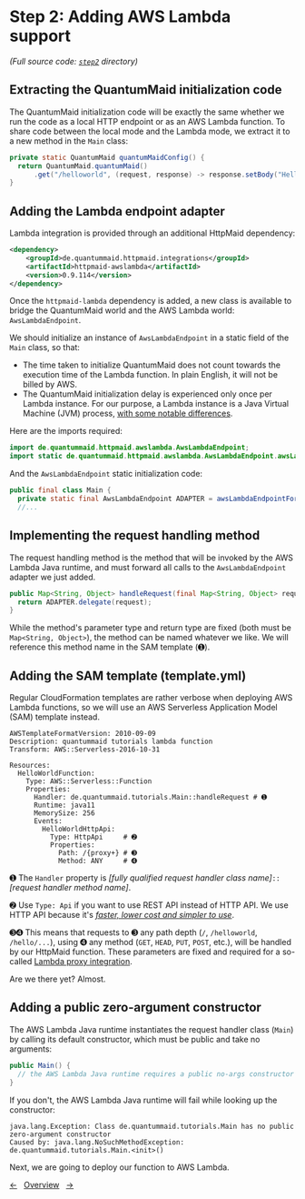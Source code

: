 # Step 2: Adding AWS Lambda support
*(Full source code: [`step2`](step2) directory)*

## Extracting the QuantumMaid initialization code

The QuantumMaid initialization code will be exactly the same whether we run the code as a local HTTP endpoint or as an AWS Lambda function.
To share code between the local mode and the Lambda mode, we extract it to a new method in the `Main` class:

<!---[CodeSnippet](step2HttpMaidConfig)-->
```java
private static QuantumMaid quantumMaidConfig() {
  return QuantumMaid.quantumMaid()
      .get("/helloworld", (request, response) -> response.setBody("Hello World!"));
}
```

## Adding the Lambda endpoint adapter

Lambda integration is provided through an additional HttpMaid dependency:

<!---[CodeSnippet](step2HttpMaidDependency)-->
```xml
<dependency>
    <groupId>de.quantummaid.httpmaid.integrations</groupId>
    <artifactId>httpmaid-awslambda</artifactId>
    <version>0.9.114</version>
</dependency>
```

Once the `httpmaid-lambda` dependency is added, a new class is available to bridge the QuantumMaid world and the AWS Lambda world: `AwsLambdaEndpoint`.

We should initialize an instance of `AwsLambdaEndpoint` in a static field of the `Main` class, so that:

- The time taken to initialize QuantumMaid does not count towards the execution time of the Lambda function. In plain English, it will not be billed by AWS.
- The QuantumMaid initialization delay is experienced only once per Lambda instance. For our purpose, a Lambda instance is a Java Virtual Machine (JVM) process, [with some notable differences](https://docs.aws.amazon.com/lambda/latest/dg/runtimes-context.html).

Here are the imports required:

<!---[CodeSnippet](step2AdapterDeclaration1)-->
```java
import de.quantummaid.httpmaid.awslambda.AwsLambdaEndpoint;
import static de.quantummaid.httpmaid.awslambda.AwsLambdaEndpoint.awsLambdaEndpointFor;
```

And the `AwsLambdaEndpoint` static initialization code:

<!---[CodeSnippet](step2AdapterDeclaration2)-->
```java
public final class Main {
  private static final AwsLambdaEndpoint ADAPTER = awsLambdaEndpointFor(quantumMaidConfig().httpMaid());
  //...
```

## Implementing the request handling method

The request handling method is the method that will be invoked by the AWS Lambda Java runtime, and must forward all calls to the `AwsLambdaEndpoint` adapter we just added.

<!---[CodeSnippet](step2RequestHandlingMethod)-->
```java
public Map<String, Object> handleRequest(final Map<String, Object> request) {
  return ADAPTER.delegate(request);
}
```

While the method's parameter type and return type are fixed (both must be `Map<String, Object>`), the method can be named whatever we like. We will reference this method name in the SAM template (➊).

## Adding the SAM template (template.yml)

Regular CloudFormation templates are rather verbose when deploying AWS Lambda functions, so we will use an AWS Serverless Application Model (SAM) template instead.

<!---[CodeSnippet](file=step3/template.yml)-->
```
AWSTemplateFormatVersion: 2010-09-09
Description: quantummaid tutorials lambda function
Transform: AWS::Serverless-2016-10-31

Resources:
  HelloWorldFunction:
    Type: AWS::Serverless::Function
    Properties:
      Handler: de.quantummaid.tutorials.Main::handleRequest # ➊
      Runtime: java11
      MemorySize: 256
      Events:
        HelloWorldHttpApi:
          Type: HttpApi     # ➋
          Properties:
            Path: /{proxy+} # ➌
            Method: ANY     # ➍

```

➊ The `Handler` property is _[fully qualified request handler class name]_`::`_[request handler method name]_.

➋ Use `Type: Api` if you want to use REST API instead of HTTP API. We use HTTP API because it's [_faster, lower cost and simpler to use_](https://aws.amazon.com/blogs/compute/building-better-apis-http-apis-now-generally-available/).

➌➍ This means that requests to ➌ any path depth (`/`, `/helloworld`, `/hello/...`), using ➍ any method (`GET`, `HEAD`, `PUT`, `POST`, etc.), will be handled by our HttpMaid function. These parameters are fixed and required for a so-called [Lambda proxy integration](https://docs.aws.amazon.com/apigateway/latest/developerguide/set-up-lambda-proxy-integrations.html).

Are we there yet? Almost.

## Adding a public zero-argument constructor

The AWS Lambda Java runtime instantiates the request handler class (`Main`) by calling its default constructor,
which must be public and take no arguments:

<!---[CodeSnippet](step2PublicNoArgsConstructor)-->
```java
public Main() {
  // the AWS Lambda Java runtime requires a public no-args constructor
}
```

If you don't, the AWS Lambda Java runtime will fail while looking up the constructor:

```
java.lang.Exception: Class de.quantummaid.tutorials.Main has no public zero-argument constructor
Caused by: java.lang.NoSuchMethodException: de.quantummaid.tutorials.Main.<init>()
```

Next, we are going to deploy our function to AWS Lambda.

<!---[Nav]-->
[&larr;](02_MinimumViableFunction.md)&nbsp;&nbsp;&nbsp;[Overview](README.md)&nbsp;&nbsp;&nbsp;[&rarr;](04_DeployingOurFunction.md)
